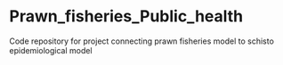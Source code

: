 # Prawn_fisheries_Public_health
Code repository for project connecting prawn fisheries model to schisto epidemiological model
